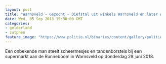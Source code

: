 ```yaml
---
layout: post
title: "Warnsveld - Gezocht - Diefstal uit winkels Warnsveld en later Apeldoorn"
date: Wed, 05 Sep 2018 15:30:00 GMT
categories: 
- gelderland 
- zutphen 
feature_image: "https://www.politie.nl/binaries/content/gallery/politie/gezocht/verdachten/2018/september/02-on/2018280050-1.jpg"
---
```


Een onbekende man steelt scheermesjes en tandenborstels bij een supermarkt aan de Runneboom in Warnsveld op donderdag 28 juni 2018.
